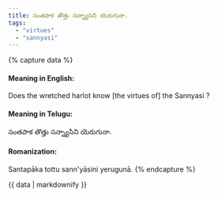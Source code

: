 ```yaml
---
title: సంతపాక తొత్తు సన్న్యాసిని యెరుగునా.
tags:
  - "virtues"
  - "sannyasi"
---
```


{% capture data %}
#### Meaning in English:
Does the wretched harlot know [the virtues of] the Sannyasi ?

#### Meaning in Telugu:
సంతపాక తొత్తు సన్న్యాసిని యెరుగునా.

#### Romanization:
Santapāka tottu sann'yāsini yerugunā.
{% endcapture %}

{{ data | markdownify }}

